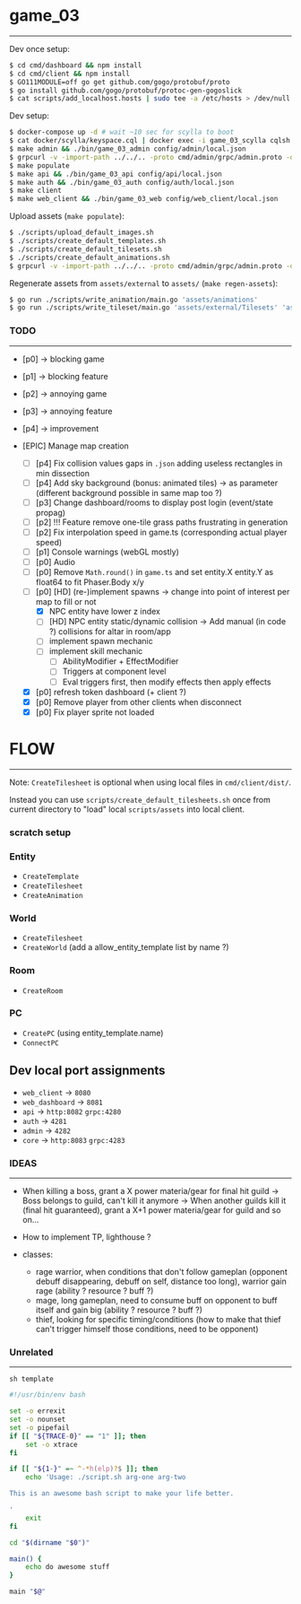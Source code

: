 # game_03
---

Dev once setup:

```sh
$ cd cmd/dashboard && npm install
$ cd cmd/client && npm install
$ GO111MODULE=off go get github.com/gogo/protobuf/proto
$ go install github.com/gogo/protobuf/protoc-gen-gogoslick
$ cat scripts/add_localhost.hosts | sudo tee -a /etc/hosts > /dev/null
```

Dev setup:

```sh
$ docker-compose up -d # wait ~10 sec for scylla to boot
$ cat docker/scylla/keyspace.cql | docker exec -i game_03_scylla cqlsh
$ make admin && ./bin/game_03_admin config/admin/local.json
$ grpcurl -v -import-path ../../.. -proto cmd/admin/grpc/admin.proto -d '"cql"' -plaintext localhost:4282 grpc.Admin/MigrateUp
$ make populate
$ make api && ./bin/game_03_api config/api/local.json
$ make auth && ./bin/game_03_auth config/auth/local.json
$ make client
$ make web_client && ./bin/game_03_web config/web_client/local.json
```

Upload assets (`make populate`):

```sh
$ ./scripts/upload_default_images.sh
$ ./scripts/create_default_templates.sh
$ ./scripts/create_default_tilesets.sh
$ ./scripts/create_default_animations.sh
$ grpcurl -v -import-path ../../.. -proto cmd/admin/grpc/admin.proto -d '' -plaintext localhost:4282 grpc.Admin/CreateWorld
```

Regenerate assets from `assets/external` to `assets/` (`make regen-assets`):

```sh
$ go run ./scripts/write_animation/main.go 'assets/animations'
$ go run ./scripts/write_tileset/main.go 'assets/external/Tilesets' 'assets/tilesets'
```

### TODO
---

- [p0] -> blocking game
- [p1] -> blocking feature
- [p2] -> annoying game
- [p3] -> annoying feature
- [p4] -> improvement

- [EPIC] Manage map creation
  + [ ] [p4] Fix collision values gaps in `.json` adding useless rectangles in min dissection
  + [ ] [p4] Add sky background (bonus: animated tiles) -> as parameter (different background possible in same map too ?)
  + [ ] [p3] Change dashboard/rooms to display post login (event/state propag)
  + [ ] [p2] !!! Feature remove one-tile grass paths frustrating in generation
  + [ ] [p2] Fix interpolation speed in game.ts (corresponding actual player speed)
  + [ ] [p1] Console warnings (webGL mostly)
  + [ ] [p0] Audio
  + [ ] [p0] Remove `Math.round()` in `game.ts` and set entity.X entity.Y as float64 to fit Phaser.Body x/y
  + [ ] [p0] [HD] (re-)implement spawns -> change into point of interest per map to fill or not
    + [x] NPC entity have lower z index
    + [ ] [HD] NPC entity static/dynamic collision -> Add manual (in code ?) collisions for altar in room/app
    + [ ] implement spawn mechanic
	+ [ ] implement skill mechanic
	  + [ ] AbilityModifier + EffectModifier
	  + [ ] Triggers at component level
	  + [ ] Eval triggers first, then modify effects then apply effects
  + [x] [p0] refresh token dashboard (+ client ?)
  + [x] [p0] Remove player from other clients when disconnect
  + [x] [p0] Fix player sprite not loaded

# FLOW
---

Note: `CreateTilesheet` is optional when using local files in `cmd/client/dist/`.

Instead you can use `scripts/create_default_tilesheets.sh` once from current directory to "load" local `scripts/assets` into local client.

### scratch setup

### Entity

- `CreateTemplate`
- `CreateTilesheet`
- `CreateAnimation`

### World

- `CreateTilesheet`
- `CreateWorld` (add a allow_entity_template list by name ?)

### Room

- `CreateRoom`

### PC

- `CreatePC` (using entity_template.name)
- `ConnectPC`


## Dev local port assignments

- `web_client` -> `8080`
- `web_dashboard` -> `8081`
- `api` -> `http:8082` `grpc:4280`
- `auth` -> `4281`
- `admin` -> `4282`
- `core` -> `http:8083` `grpc:4283`


### IDEAS
---
- When killing a boss, grant a X power materia/gear for final hit guild -> Boss belongs to guild, can't kill it anymore -> When another guilds kill it (final hit guaranteed), grant a X+1 power materia/gear for guild and so on...
- How to implement TP, lighthouse ?

- classes:
  + rage warrior, when conditions that don't follow gameplan (opponent debuff disappearing, debuff on self, distance too long), warrior gain rage (ability ? resource ? buff ?)
  + mage, long gameplan, need to consume buff on opponent to buff itself and gain big (ability ? resource ? buff ?)
  + thief, looking for specific timing/conditions (how to make that thief can't trigger himself those conditions, need to be opponent)

### Unrelated
---

`sh template`

```sh
#!/usr/bin/env bash

set -o errexit
set -o nounset
set -o pipefail
if [[ "${TRACE-0}" == "1" ]]; then
    set -o xtrace
fi

if [[ "${1-}" =~ ^-*h(elp)?$ ]]; then
    echo 'Usage: ./script.sh arg-one arg-two

This is an awesome bash script to make your life better.

'
    exit
fi

cd "$(dirname "$0")"

main() {
    echo do awesome stuff
}

main "$@"
```
